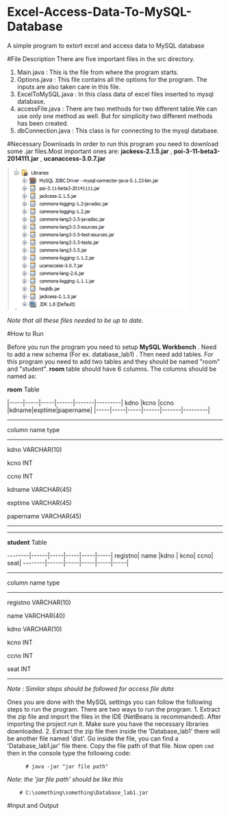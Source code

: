 # Excel-Access-Data-To-MySQL-Database
A simple program to extort excel and access data to MySQL database

#File Description
There are five important files in the src directory.

  1. Main.java : This is the file from where the program starts.
  2. Options.java : This file contains all the options for the program. The inputs are also taken care in this file.
  3. ExcelToMySQL.java : In this class data of excel files inserted to mysql database.
  4. accessFile.java : There are two methods for two different table.We can use only one method as well. But for simplicity two different      methods has been created.
  5. dbConnection.java : This class is for connecting to the mysql database.

#Necessary Downloads
In order to run this program you need to download some .jar files.Most important ones are: **jackess-2.1.5.jar** , **poi-3-11-beta3-2014111.jar** , **ucanaccess-3.0.7.jar**

![download_jar image](downloads.png "This files needed to download")


*Note that all these files needed to be up to date.*

#How to Run

Before you run the program you need to setup **MySQL Workbench** .
Need to add a new schema (For ex. database_lab1) . Then need add tables. For this program you need to add two tables and they should be named "room" and "student".
**room** table should have 6 columns.
The columns should be named as:

**room** Table

|-----|-----|-----|------|-------|---------|
 kdno |kcno |ccno |kdname|exptime|papername|
|-----|-----|-----|------|-------|---------|


----------- --------------------
column name   type
----------- --------------------
kdno          VARCHAR(10)

kcno          INT

ccno          INT

kdname        VARCHAR(45)

exptime       VARCHAR(45)

papername     VARCHAR(45)
-------- --------------------

***

**student** Table

--------|------|-----|-----|-----|-----|
registno| name |kdno | kcno| ccno| seat|
--------|------|-----|-----|-----|-----|


----------- --------------------
column name type
----------- --------------------
registno            VARCHAR(10)

name                VARCHAR(40)

kdno                VARCHAR(10)

kcno                INT

ccno                INT

seat                INT
-------- ---------------------

*Note : Similar steps should be followed for access file data*

Ones you are done with the MySQL settings you can follow the following steps to run the program. There are two ways to run the program.
    1. Extract the zip file and import the files in the IDE (NetBeans is recommanded). After importing the project run it. Make sure you       have the necessary libraries downloaded.
    2. Extract the zip file then inside the 'Database_lab1' there will be another file named 'dist'. Go inside the file, you can find a       'Database_lab1.jar' file there. Copy the file path of that file. Now open `cmd` then in the console type the following code:
          
          # java -jar "jar file path"
          
 *Note: the 'jar file path' should be like this*
        
        # C:\something\something\Database_lab1.jar
        
#Input and Output







